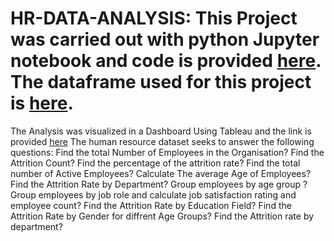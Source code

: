 # HR-DATA-ANALYSIS: This Project was carried out with python Jupyter notebook and code is provided [here](). The dataframe used for this project is [here]().
The Analysis was visualized in a Dashboard Using Tableau and the link is provided [here]()
The human resource dataset seeks to answer the following questions:
Find the total Number of Employees in the Organisation?
Find the Attrition Count?
Find the percentage of the attrition rate?
Find the total number of Active Employees?
Calculate The average Age of Employees?
Find the Attrition Rate by Department?
Group employees by age group ?
Group employees by job role and calculate job satisfaction rating and employee count?
Find the Attrition Rate by Education Field?
Find the Attrition Rate by Gender for diffrent Age Groups?
Find the Attrition rate by department?
